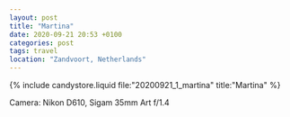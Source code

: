 ```yaml
---
layout: post
title: "Martina"
date: 2020-09-21 20:53 +0100
categories: post
tags: travel
location: "Zandvoort, Netherlands"
---
```


{% include candystore.liquid file:"20200921_1_martina" title:"Martina" %}

Camera: Nikon D610, Sigam 35mm Art f/1.4